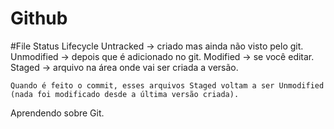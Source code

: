 # Github

#File Status Lifecycle
    Untracked -> criado mas ainda não visto pelo git.
    Unmodified -> depois que é adicionado no git.
    Modified -> se você editar.
    Staged -> arquivo na área onde vai ser criada a versão.

    Quando é feito o commit, esses arquivos Staged voltam a ser Unmodified (nada foi modificado desde a última versão criada).

Aprendendo sobre Git.